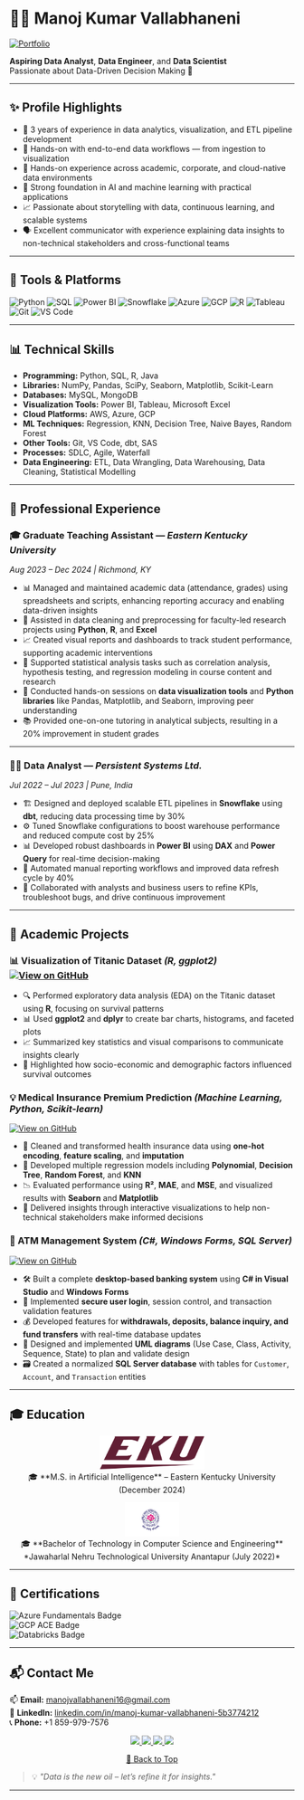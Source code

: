 # 👨‍💻 Manoj Kumar Vallabhaneni
[![Portfolio](https://img.shields.io/badge/Portfolio-Visit-blue?style=for-the-badge)](https://vall9133.github.io/manoj-vallabhaneni-portfolio/)

**Aspiring Data Analyst**, **Data Engineer**, and **Data Scientist**  
Passionate about Data-Driven Decision Making 🚀

---

## ✨ Profile Highlights
- 📌 3 years of experience in data analytics, visualization, and ETL pipeline development  
- 🔄 Hands-on with end-to-end data workflows — from ingestion to visualization  
- 🏢 Hands-on experience across academic, corporate, and cloud-native data environments  
- 🤖 Strong foundation in AI and machine learning with practical applications  
- 📈 Passionate about storytelling with data, continuous learning, and scalable systems  
- 🗣️ Excellent communicator with experience explaining data insights to non-technical stakeholders and cross-functional teams  

---

## 🚀 Tools & Platforms

![Python](https://img.shields.io/badge/Python-3776AB?style=flat&logo=python&logoColor=white)
![SQL](https://img.shields.io/badge/SQL-4479A1?style=flat&logo=mysql&logoColor=white)
![Power BI](https://img.shields.io/badge/PowerBI-F2C811?style=flat&logo=powerbi&logoColor=white)
![Snowflake](https://img.shields.io/badge/Snowflake-29B5E8?style=flat&logo=snowflake&logoColor=white)
![Azure](https://img.shields.io/badge/Azure-0078D4?style=flat&logo=microsoftazure&logoColor=white)
![GCP](https://img.shields.io/badge/GCP-4285F4?style=flat&logo=googlecloud&logoColor=white)
![R](https://img.shields.io/badge/R-276DC3?style=flat&logo=r&logoColor=white)
![Tableau](https://img.shields.io/badge/Tableau-E97627?style=flat&logo=tableau&logoColor=white)
![Git](https://img.shields.io/badge/Git-F05032?style=flat&logo=git&logoColor=white)
![VS Code](https://img.shields.io/badge/VS%20Code-007ACC?style=flat&logo=visualstudiocode&logoColor=white)


---

## 📊 Technical Skills

- **Programming:** Python, SQL, R, Java  
- **Libraries:** NumPy, Pandas, SciPy, Seaborn, Matplotlib, Scikit-Learn  
- **Databases:** MySQL, MongoDB  
- **Visualization Tools:** Power BI, Tableau, Microsoft Excel  
- **Cloud Platforms:** AWS, Azure, GCP  
- **ML Techniques:** Regression, KNN, Decision Tree, Naive Bayes, Random Forest  
- **Other Tools:** Git, VS Code, dbt, SAS  
- **Processes:** SDLC, Agile, Waterfall
- **Data Engineering:** ETL, Data Wrangling, Data Warehousing, Data Cleaning, Statistical Modelling
  
---

## 💼 Professional Experience
### 🎓 Graduate Teaching Assistant — *Eastern Kentucky University*  
*Aug 2023 – Dec 2024 | Richmond, KY*

- 📊 Managed and maintained academic data (attendance, grades) using spreadsheets and scripts, enhancing reporting accuracy and enabling data-driven insights  
- 🧹 Assisted in data cleaning and preprocessing for faculty-led research projects using **Python**, **R**, and **Excel**  
- 📈 Created visual reports and dashboards to track student performance, supporting academic interventions  
- 🧪 Supported statistical analysis tasks such as correlation analysis, hypothesis testing, and regression modeling in course content and research  
- 🧠 Conducted hands-on sessions on **data visualization tools** and **Python libraries** like Pandas, Matplotlib, and Seaborn, improving peer understanding  
- 📚 Provided one-on-one tutoring in analytical subjects, resulting in a 20% improvement in student grades  

---

### 🧑‍💻 Data Analyst — *Persistent Systems Ltd.*  
*Jul 2022 – Jul 2023 | Pune, India*

- 🏗️ Designed and deployed scalable ETL pipelines in **Snowflake** using **dbt**, reducing data processing time by 30%  
- ⚙️ Tuned Snowflake configurations to boost warehouse performance and reduced compute cost by 25%  
- 📊 Developed robust dashboards in **Power BI** using **DAX** and **Power Query** for real-time decision-making  
- 🔄 Automated manual reporting workflows and improved data refresh cycle by 40%  
- 🤝 Collaborated with analysts and business users to refine KPIs, troubleshoot bugs, and drive continuous improvement  

---

## 🧪 Academic Projects

### 📊 Visualization of Titanic Dataset *(R, ggplot2)* [![View on GitHub](https://img.shields.io/badge/GitHub-View_Project-181717?style=flat-square&logo=github)](https://github.com/vall9133/Visualization-of-Titanic-dataset)

- 🔍 Performed exploratory data analysis (EDA) on the Titanic dataset using **R**, focusing on survival patterns  
- 📊 Used **ggplot2** and **dplyr** to create bar charts, histograms, and faceted plots  
- 📈 Summarized key statistics and visual comparisons to communicate insights clearly  
- 👥 Highlighted how socio-economic and demographic factors influenced survival outcomes  

### 💡 Medical Insurance Premium Prediction *(Machine Learning, Python, Scikit-learn)*
[![View on GitHub](https://img.shields.io/badge/GitHub-View_Project-181717?style=flat-square&logo=github)](https://github.com/vall9133/medical-insurance-prediction)

- 🧼 Cleaned and transformed health insurance data using **one-hot encoding**, **feature scaling**, and **imputation**  
- 🧠 Developed multiple regression models including **Polynomial**, **Decision Tree**, **Random Forest**, and **KNN**  
- 📉 Evaluated performance using **R²**, **MAE**, and **MSE**, and visualized results with **Seaborn** and **Matplotlib**  
- 💬 Delivered insights through interactive visualizations to help non-technical stakeholders make informed decisions  

### 🏧 ATM Management System *(C#, Windows Forms, SQL Server)*  
[![View on GitHub](https://img.shields.io/badge/GitHub-View_Project-181717?style=flat-square&logo=github)](https://github.com/vall9133/ATM-Management-System-)

- 🛠️ Built a complete **desktop-based banking system** using **C# in Visual Studio** and **Windows Forms**
- 🔐 Implemented **secure user login**, session control, and transaction validation features  
- 💰 Developed features for **withdrawals, deposits, balance inquiry, and fund transfers** with real-time database updates  
- 🧩 Designed and implemented **UML diagrams** (Use Case, Class, Activity, Sequence, State) to plan and validate design  
- 🗃️ Created a normalized **SQL Server database** with tables for `Customer`, `Account`, and `Transaction` entities  

---


## 🎓 Education

<p align="center">
  <a href="https://www.eku.edu/" target="_blank">
    <img src="./eku_logo.png" alt="Eastern Kentucky University" height="60"/>
  </a>  
  <br/>
  🎓 **M.S. in Artificial Intelligence** – Eastern Kentucky University (December 2024)
</p>


<p align="center">
  <a href="https://www.jntua.ac.in/" target="_blank">
    <img src="./jntua_logo.png" alt="Jawaharlal Nehru Technological University" height="60"/>
  </a>  
  <br/>
  🎓 **Bachelor of Technology in Computer Science and Engineering**  
  *Jawaharlal Nehru Technological University Anantapur (July 2022)*
</p>



---


## 📜 Certifications

<p>
  <img src="https://img.shields.io/badge/Microsoft%20Certified-Azure%20Fundamentals%20(AZ--900)-blue?logo=microsoftazure&style=for-the-badge" alt="Azure Fundamentals Badge" />
  <br>
  <img src="https://img.shields.io/badge/Google%20Cloud%20Certified-Associate%20Cloud%20Engineer-orange?logo=googlecloud&style=for-the-badge" alt="GCP ACE Badge" />
  <br>
  <img src="https://img.shields.io/badge/Databricks-Accredited%20Lakehouse%20Fundamentals-red?logo=databricks&style=for-the-badge" alt="Databricks Badge" />
</p>


---

## 📬 Contact Me

📫 **Email:** [manojvallabhaneni16@gmail.com](mailto:manojvallabhaneni16@gmail.com)  
💼 **LinkedIn:** [linkedin.com/in/manoj-kumar-vallabhaneni-5b3774212](https://www.linkedin.com/in/manoj-kumar-vallabhaneni-5b3774212/)  
📞 **Phone:** +1 859-979-7576
 

<p align="center">
  <a href="mailto:manojvallabhaneni16@gmail.com">
    <img src="https://img.shields.io/badge/Email-D14836?style=for-the-badge&logo=gmail&logoColor=white"/>
  </a>
  <a href="https://www.linkedin.com/in/manoj-kumar-vallabhaneni-5b3774212/">
    <img src="https://img.shields.io/badge/LinkedIn-0077B5?style=for-the-badge&logo=linkedin&logoColor=white"/>
  </a>
  <a href="tel:+18599797576">
    <img src="https://img.shields.io/badge/Call-Now-green?style=for-the-badge&logo=phone&logoColor=white"/>
  </a>
  <a href="https://wa.me/919133839367" target="_blank">
    <img src="https://img.shields.io/badge/WhatsApp-Message-25D366?style=for-the-badge&logo=whatsapp&logoColor=white"/>
  </a>
</p>

<p align="center">
  <a href="#top">🔼 Back to Top</a>
</p>


> 💡 *"Data is the new oil – let’s refine it for insights."*


---
